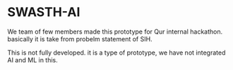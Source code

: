 # SWASTH-AI
We team of few members made this prototype for Qur internal hackathon. basically it is take from probelm statement of SIH.

This is not fully developed. it is a type of prototype, we have not integrated AI and ML in this.
